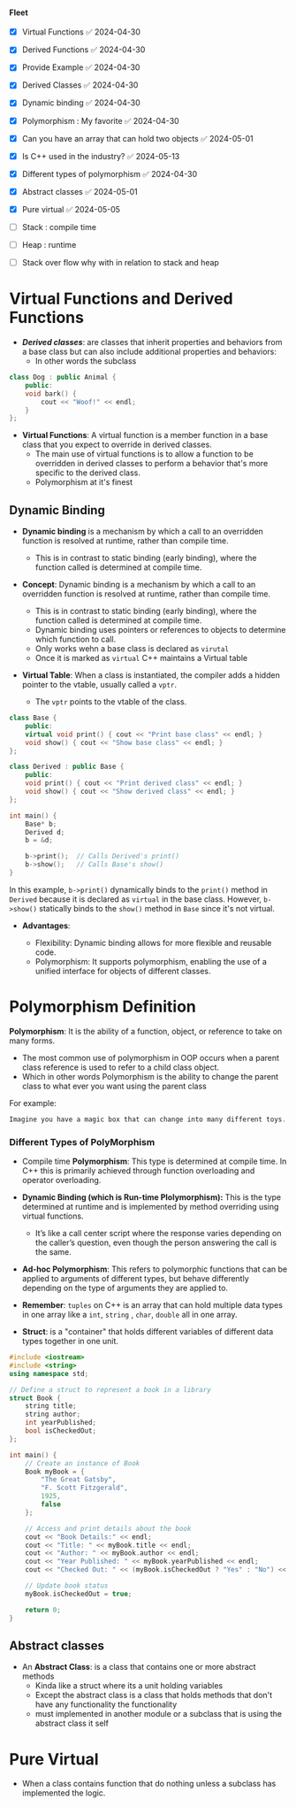 #### Fleet 
- [x] Virtual Functions ✅ 2024-04-30
- [x] Derived Functions ✅ 2024-04-30
- [x] Provide Example ✅ 2024-04-30
- [x] Derived Classes ✅ 2024-04-30
- [x] Dynamic binding ✅ 2024-04-30
- [x] Polymorphism : My favorite ✅ 2024-04-30
- [x] Can you have an array that can hold two objects ✅ 2024-05-01
- [x] Is C++ used in the industry? ✅ 2024-05-13
- [x] Different types of polymorphism ✅ 2024-04-30
- [x] Abstract classes ✅ 2024-05-01
- [x] Pure virtual ✅ 2024-05-05
- [ ] Stack : compile time 
- [ ] Heap : runtime 
- [ ] Stack over flow why with in relation to stack and heap 


# Virtual Functions and Derived Functions

- ***Derived classes***: are classes that inherit properties and behaviors from a base class but can also include additional properties and behaviors:
	- In other words the subclass 

```C++
class Dog : public Animal {
    public:
    void bark() {
        cout << "Woof!" << endl;
    }
};

```

- **Virtual Functions**: A virtual function is a member function in a base class that you expect to override in derived classes.
	- The main use of virtual functions is to allow a function to be overridden in derived classes to perform a behavior that's more specific to the derived class.
	- Polymorphism at it's finest

## Dynamic Binding

- **Dynamic binding** is a mechanism by which a call to an overridden function is resolved at runtime, rather than compile time. 
	- This is in contrast to static binding (early binding), where the function called is determined at compile time.

- **Concept**: Dynamic binding is a mechanism by which a call to an overridden function is resolved at runtime, rather than compile time.
	- This is in contrast to static binding (early binding), where the function called is determined at compile time.
	- Dynamic binding uses pointers or references to objects to determine which function to call.
	- Only works wehn a base class is declared as `virutal` 
	- Once it is marked as `virtual` C++ maintains a Virtual table

- **Virtual Table**: When a class is instantiated, the compiler adds a hidden pointer to the vtable, usually called a `vptr`. 
	- The `vptr` points to the vtable of the class.

```C++
class Base {
    public:
    virtual void print() { cout << "Print base class" << endl; }
    void show() { cout << "Show base class" << endl; }
};

class Derived : public Base {
    public:
    void print() { cout << "Print derived class" << endl; }
    void show() { cout << "Show derived class" << endl; }
};

int main() {
    Base* b;
    Derived d;
    b = &d;

    b->print();  // Calls Derived's print()
    b->show();   // Calls Base's show()
}
```

In this example, `b->print()` dynamically binds to the `print()` method in `Derived` because it is declared as `virtual` in the base class. However, `b->show()` statically binds to the `show()` method in `Base` since it's not virtual.

- **Advantages**:
    
    - Flexibility: Dynamic binding allows for more flexible and reusable code.
    - Polymorphism: It supports polymorphism, enabling the use of a unified interface for objects of different classes.

# Polymorphism Definition 

**Polymorphism**: It is the ability of a function, object, or reference to take on many forms. 

- The most common use of polymorphism in OOP occurs when a parent class reference is used to refer to a child class object.
- Which in other words Polymorphism is the ability to change the parent class to what ever you want using the parent class 

For example: 

```C++
Imagine you have a magic box that can change into many different toys. One day, it turns into a robot; another day, it can be a car or even a dinosaur. You don’t need to get a new box to play with a new toy because your magic box can "transform" into any toy you want. Polymorphism in programming is like this magic box—it lets programmers use one type of thing (like a box) in many forms (like toys).
```


### Different Types of PolyMorphism

- Compile time **Polymorphism**: This type is determined at compile time. In C++ this is primarily achieved through function overloading and operator overloading. 

- **Dynamic Binding (which is Run-time Plolymorphism):** This is the type determined at runtime and is implemented by method overriding using virtual functions. 
	- It’s like a call center script where the response varies depending on the caller’s question, even though the person answering the call is the same.

- **Ad-hoc Polymorphism**: This refers to polymorphic functions that can be applied to arguments of different types, but behave differently depending on the type of arguments they are applied to.

-  **Remember**: `tuples` on C++ is an array that can hold multiple data types in one array like a `int`, `string` , `char`, `double` all in one array. 

- **Struct**: is a "container" that holds different variables of different data types  together in one unit. 

```C++
#include <iostream>
#include <string>
using namespace std;

// Define a struct to represent a book in a library
struct Book {
    string title;
    string author;
    int yearPublished;
    bool isCheckedOut;
};

int main() {
    // Create an instance of Book
    Book myBook = {
        "The Great Gatsby",
        "F. Scott Fitzgerald",
        1925,
        false
    };

    // Access and print details about the book
    cout << "Book Details:" << endl;
    cout << "Title: " << myBook.title << endl;
    cout << "Author: " << myBook.author << endl;
    cout << "Year Published: " << myBook.yearPublished << endl;
    cout << "Checked Out: " << (myBook.isCheckedOut ? "Yes" : "No") << endl;

    // Update book status
    myBook.isCheckedOut = true;

    return 0;
}
```


## Abstract classes

- An **Abstract Class**: is a class that contains one or more abstract methods 
	- Kinda like a struct where its a unit holding variables 
	- Except the abstract class is a class that holds methods that don't have any functionality the functionality
	- must implemented in another module or a subclass that is using the abstract class it self


# Pure Virtual

- When a class contains function that do nothing unless a subclass has implemented the logic. 



